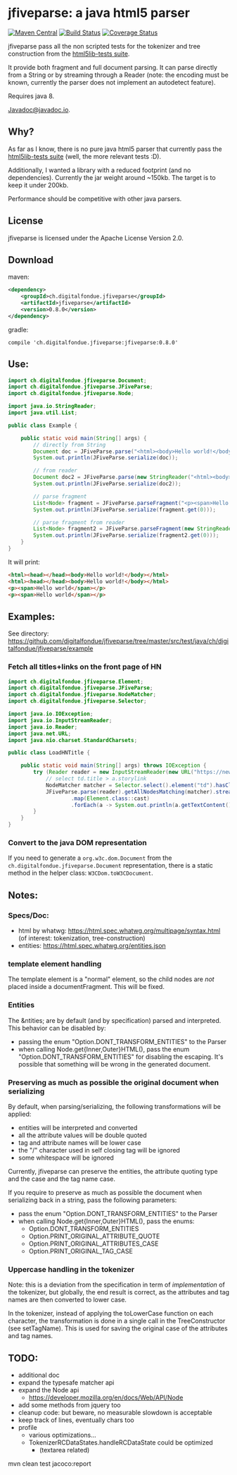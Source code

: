 # jfiveparse: a java html5 parser

[![Maven Central](https://img.shields.io/maven-central/v/ch.digitalfondue.jfiveparse/jfiveparse.svg)](http://search.maven.org/#search%7Cga%7C1%7Ca%3A%22jfiveparse%22)
[![Build Status](https://travis-ci.org/digitalfondue/jfiveparse.png?branch=master)](https://travis-ci.org/digitalfondue/jfiveparse)
[![Coverage Status](https://coveralls.io/repos/digitalfondue/jfiveparse/badge.svg?branch=master)](https://coveralls.io/r/digitalfondue/jfiveparse?branch=master)


jfiveparse pass all the non scripted tests for the tokenizer and tree construction from the [html5lib-tests suite](https://github.com/html5lib/html5lib-tests).

It provide both fragment and full document parsing. It can parse directly from a String or by streaming through a Reader 
(note: the encoding must be known, currently the parser does not implement an autodetect feature).

Requires java 8.

[Javadoc@javadoc.io](https://www.javadoc.io/doc/ch.digitalfondue.jfiveparse/jfiveparse/).

## Why?

As far as I know, there is no pure java html5 parser that currently pass the [html5lib-tests suite](https://github.com/html5lib/html5lib-tests) (well, the more relevant tests :D).

Additionally, I wanted a library with a reduced footprint (and no dependencies). Currently the jar weight around ~150kb. The target is to keep it under 200kb.

Performance should be competitive with other java parsers.


## License

jfiveparse is licensed under the Apache License Version 2.0.

## Download

maven:

```xml
<dependency>
    <groupId>ch.digitalfondue.jfiveparse</groupId>
    <artifactId>jfiveparse</artifactId>
    <version>0.8.0</version>
</dependency>
```

gradle:

```
compile 'ch.digitalfondue.jfiveparse:jfiveparse:0.8.0'
```

## Use:

```java
import ch.digitalfondue.jfiveparse.Document;
import ch.digitalfondue.jfiveparse.JFiveParse;
import ch.digitalfondue.jfiveparse.Node;

import java.io.StringReader;
import java.util.List;

public class Example {

    public static void main(String[] args) {
        // directly from String
        Document doc = JFiveParse.parse("<html><body>Hello world!</body></html>");
        System.out.println(JFiveParse.serialize(doc));

        // from reader
        Document doc2 = JFiveParse.parse(new StringReader("<html><body>Hello world!</body></html>"));
        System.out.println(JFiveParse.serialize(doc2));

        // parse fragment
        List<Node> fragment = JFiveParse.parseFragment("<p><span>Hello world</span></p>");
        System.out.println(JFiveParse.serialize(fragment.get(0)));

        // parse fragment from reader
        List<Node> fragment2 = JFiveParse.parseFragment(new StringReader("<p><span>Hello world</span></p>"));
        System.out.println(JFiveParse.serialize(fragment2.get(0)));
    }
}
```

It will print:

```html
<html><head></head><body>Hello world!</body></html>
<html><head></head><body>Hello world!</body></html>
<p><span>Hello world</span></p>
<p><span>Hello world</span></p>
```

## Examples:

See directory: https://github.com/digitalfondue/jfiveparse/tree/master/src/test/java/ch/digitalfondue/jfiveparse/example

### Fetch all titles+links on the front page of HN

```java
import ch.digitalfondue.jfiveparse.Element;
import ch.digitalfondue.jfiveparse.JFiveParse;
import ch.digitalfondue.jfiveparse.NodeMatcher;
import ch.digitalfondue.jfiveparse.Selector;

import java.io.IOException;
import java.io.InputStreamReader;
import java.io.Reader;
import java.net.URL;
import java.nio.charset.StandardCharsets;

public class LoadHNTitle {

    public static void main(String[] args) throws IOException {
        try (Reader reader = new InputStreamReader(new URL("https://news.ycombinator.com/").openStream(), StandardCharsets.UTF_8)) {
            // select td.title > a.storylink
            NodeMatcher matcher = Selector.select().element("td").hasClass("title").withChild().element("a").hasClass("storylink").toMatcher();
            JFiveParse.parse(reader).getAllNodesMatching(matcher).stream()
                    .map(Element.class::cast)
                    .forEach(a -> System.out.println(a.getTextContent() + " [" + a.getAttribute("href") + "]"));
        }
    }
}
```

### Convert to the java DOM representation

If you need to generate a `org.w3c.dom.Document` from the `ch.digitalfondue.jfiveparse.Document` representation, there is a
static method in the helper class: `W3CDom.toW3CDocument`.

## Notes:

### Specs/Doc:

 - html by whatwg: https://html.spec.whatwg.org/multipage/syntax.html (of interest: tokenization, tree-construction)
 - entities: https://html.spec.whatwg.org/entities.json

### template element handling

The template element is a "normal" element, so the child nodes are _not_
placed inside a documentFragment. This will be fixed.

### Entities
The &ntities; are by default (and by specification) parsed and interpreted. 
This behavior can be disabled by:

  - passing the enum "Option.DONT_TRANSFORM_ENTITIES" to the Parser
  - when calling Node.get{Inner,Outer}HTML(), pass the enum 
    "Option.DONT_TRANSFORM_ENTITIES" for disabling the escaping.
    It's possible that something will be wrong in the generated document.
    
### Preserving as much as possible the original document when serializing
By default, when parsing/serializing, the following transformations will 
be applied:
 
 - entities will be interpreted and converted
 - all the attribute values will be double quoted
 - tag and attribute names will be lower case
 - the "/" character used in self closing tag will be ignored
 - some whitespace will be ignored
 
Currently, jfiveparse can preserve the entities, the attribute quoting type and 
the case and the tag name case.
 
If you require to preserve as much as possible the document when serializing
back in a string, pass the following parameters:

 - pass the enum "Option.DONT_TRANSFORM_ENTITIES" to the Parser
 - when calling Node.get{Inner,Outer}HTML(), pass the enums:
   - Option.DONT_TRANSFORM_ENTITIES
   - Option.PRINT_ORIGINAL_ATTRIBUTE_QUOTE
   - Option.PRINT_ORIGINAL_ATTRIBUTES_CASE
   - Option.PRINT_ORIGINAL_TAG_CASE
   
### Uppercase handling in the tokenizer

Note: this is a deviation from the specification in term of _implementation_ of
the tokenizer, but globally, the end result is correct, as the attributes and
tag names are then converted to lower case.

In the tokenizer, instead of applying the toLowerCase function on each 
character, the transformation is done in a single call in the TreeConstructor
(see setTagName). This is used for saving the original case of the attributes 
and tag names. 


## TODO:
- additional doc
- expand the typesafe matcher api
- expand the Node api
  - https://developer.mozilla.org/en/docs/Web/API/Node
- add some methods from jquery too 
- cleanup code: but beware, no measurable slowdown is acceptable 
- keep track of lines, eventually chars too
- profile
  - various optimizations...
  - TokenizerRCDataStates.handleRCDataState could be optimized 
      - (textarea related)


mvn clean test jacoco:report
